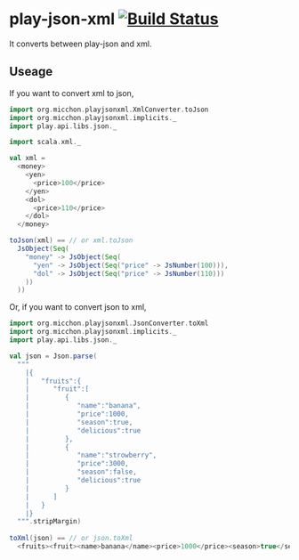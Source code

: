 # play-json-xml [![Build Status](https://travis-ci.org/3tty0n/play-json-xml.svg?branch=master)](https://travis-ci.org/3tty0n/play-json-xml)

It converts between play-json and xml.


## Useage

If you want to convert xml to json,

```scala
import org.micchon.playjsonxml.XmlConverter.toJson
import org.micchon.playjsonxml.implicits._
import play.api.libs.json._

import scala.xml._

val xml =
  <money>
    <yen>
      <price>100</price>
    </yen>
    <dol>
      <price>110</price>
    </dol>
  </money>

toJson(xml) == // or xml.toJson
  JsObject(Seq(
    "money" -> JsObject(Seq(
      "yen" -> JsObject(Seq("price" -> JsNumber(100))),
      "dol" -> JsObject(Seq("price" -> JsNumber(110)))
    ))
  ))
```

Or, if you want to convert json to xml,

```scala
import org.micchon.playjsonxml.JsonConverter.toXml
import org.micchon.playjsonxml.implicits._
import play.api.libs.json._

val json = Json.parse(
  """
    |{
    |   "fruits":{
    |      "fruit":[
    |         {
    |            "name":"banana",
    |            "price":1000,
    |            "season":true,
    |            "delicious":true
    |         },
    |         {
    |            "name":"strowberry",
    |            "price":3000,
    |            "season":false,
    |            "delicious":true
    |         }
    |      ]
    |   }
    |}
  """.stripMargin)
  
toXml(json) == // or json.toXml
  <fruits><fruit><name>banana</name><price>1000</price><season>true</season><delicious>true</delicious></fruit><fruit><name>strowberry</name><price>3000</price><season>false</season><delicious>true</delicious></fruit></fruits>
```
